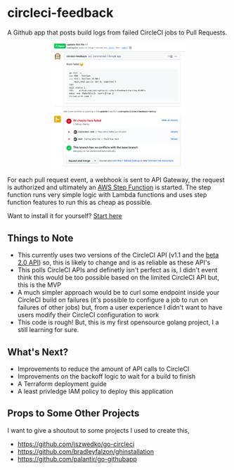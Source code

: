 # circleci-feedback

A Github app that posts build logs from failed CircleCI jobs to Pull Requests.

<p align="center">
<img src="docs/docs/screenshot.png" alt="screenshot" height=60% width=60%>
</p>

For each pull request event, a webhook is sent to API Gateway, the request is authorized and ultimately an [AWS Step Function](https://aws.amazon.com/step-functions/) is started. The step function runs very simple logic with Lambda functions and uses step function features to run this as cheap as possible. 

Want to install it for yourself? [Start here](https://codingdiaz.github.io/circleci-feedback/getting_started/)

## Things to Note
* This currently uses two versions of the CircleCI API (v1.1 and the [beta 2.0 API](https://github.com/CircleCI-Public/api-preview-docs)) so, this is likely to change and is as reliable as these API's
* This polls CircleCI APIs and definetly isn't perfect as is, I didn't event think this would be too possible based on the limited CircleCI API but, this is the MVP
* A much simpler approach would be to curl some endpoint inside your CircleCI build on failures (it's possible to configure a job to run on failures of other jobs) but, from a user experience I didn't want to have users modify their CircleCI configuration to work
* This code is rough! But, this is my first opensource golang project, I a still learning for sure. 


## What's Next?

* Improvements to reduce the amount of API calls to CircleCI
* Improvements on the backoff logic to wait for a build to finish
* A Terraform deployment guide
* A least privledge IAM policy to deploy this application

## Props to Some Other Projects

I want to give a shoutout to some projects I used to create this,

* https://github.com/jszwedko/go-circleci
* https://github.com/bradleyfalzon/ghinstallation
* https://github.com/palantir/go-githubapp